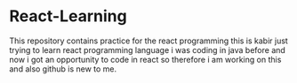 # React-Learning
This repository contains practice for the react programming
this is kabir just trying to learn react programming language i was coding in java before and now i got an opportunity to code in
react so therefore i am working on this and also github is new to me.
